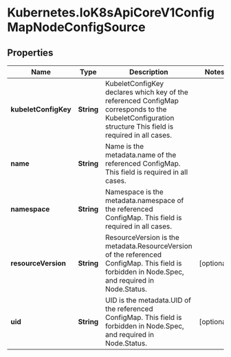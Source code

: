 # Kubernetes.IoK8sApiCoreV1ConfigMapNodeConfigSource

## Properties

Name | Type | Description | Notes
------------ | ------------- | ------------- | -------------
**kubeletConfigKey** | **String** | KubeletConfigKey declares which key of the referenced ConfigMap corresponds to the KubeletConfiguration structure This field is required in all cases. | 
**name** | **String** | Name is the metadata.name of the referenced ConfigMap. This field is required in all cases. | 
**namespace** | **String** | Namespace is the metadata.namespace of the referenced ConfigMap. This field is required in all cases. | 
**resourceVersion** | **String** | ResourceVersion is the metadata.ResourceVersion of the referenced ConfigMap. This field is forbidden in Node.Spec, and required in Node.Status. | [optional] 
**uid** | **String** | UID is the metadata.UID of the referenced ConfigMap. This field is forbidden in Node.Spec, and required in Node.Status. | [optional] 


